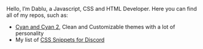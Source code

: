 Hello, I’m Dablu, a Javascript, CSS and HTML Developer. Here you can find all of my repos, such as:
* [Cyan and Cyan 2](https://github.com/DaBluLite/Cyan), Clean and Customizable themes with a lot of personality
* My list of [CSS Snippets for Discord](https://github.com/DaBluLite/css-snippets)
